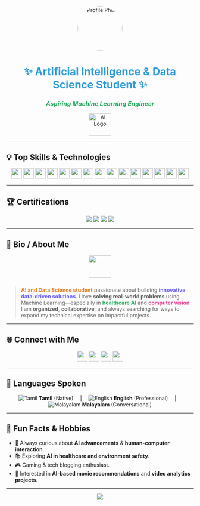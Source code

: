 <p align="center">
  <img src="https://avatars.githubusercontent.com/u/108647631?s=400&v=4" width="120" style="border-radius:50%;" alt="Profile Photo"/>
</p>

<h1 align="center" style="color:#2D9CDB;">✨ Artificial Intelligence & Data Science Student ✨</h1>
<h3 align="center" style="color:#27ae60;"><i>Aspiring Machine Learning Engineer</i></h3>

<p align="center">
  <img src="https://img.icons8.com/color/96/000000/artificial-intelligence.png" height="60" alt="AI Logo"/>
</p>

---

## 💡 Top Skills & Technologies

<p align="center">
  <img src="https://img.shields.io/badge/Python-3776AB?style=for-the-badge&logo=python&logoColor=white" height="28"/>
  <img src="https://img.shields.io/badge/SQL-4479A1?style=for-the-badge&logo=postgresql&logoColor=white" height="28"/>
  <img src="https://img.shields.io/badge/HTML-E34F26?style=for-the-badge&logo=html5&logoColor=white" height="28"/>
  <img src="https://img.shields.io/badge/TensorFlow-FF6F00?style=for-the-badge&logo=tensorflow&logoColor=white" height="28"/>
  <img src="https://img.shields.io/badge/PyTorch-EE4C2C?style=for-the-badge&logo=pytorch&logoColor=white" height="28"/>
  <img src="https://img.shields.io/badge/OpenCV-5C3EE8?style=for-the-badge&logo=opencv&logoColor=white" height="28"/>
  <img src="https://img.shields.io/badge/scikit--learn-F7931E?style=for-the-badge&logo=scikit-learn&logoColor=white" height="28"/>
  <img src="https://img.shields.io/badge/XGBoost-005F6B?style=for-the-badge&logo=xgboost&logoColor=white" height="28"/>
  <img src="https://img.shields.io/badge/Pandas-150458?style=for-the-badge&logo=pandas&logoColor=white" height="28"/>
  <img src="https://img.shields.io/badge/NumPy-013243?style=for-the-badge&logo=numpy&logoColor=white" height="28"/>
  <img src="https://img.shields.io/badge/Matplotlib-11557C?style=for-the-badge&logo=matplotlib&logoColor=white" height="28"/>
  <img src="https://img.shields.io/badge/Seaborn-16A085?style=for-the-badge&logo=seaborn&logoColor=white" height="28"/>
  <img src="https://img.shields.io/badge/Excel-217346?style=for-the-badge&logo=microsoft-excel&logoColor=white" height="28"/>
  <img src="https://img.shields.io/badge/Git-F05032?style=for-the-badge&logo=git&logoColor=white" height="28"/>
  <img src="https://img.shields.io/badge/GitHub-181717?style=for-the-badge&logo=github&logoColor=white" height="28"/>
</p>

---

## 🏆 Certifications

<p align="center">
  <img src="https://img.shields.io/badge/Machine%20Learning-LinkedIn%20Learning-blue?style=flat-square" />
  <img src="https://img.shields.io/badge/Gen%20AI-Guvi-green?style=flat-square" />
  <img src="https://img.shields.io/badge/Machine%20Learning-NIELIT-blueviolet?style=flat-square" />
  <img src="https://img.shields.io/badge/Fundamentals%20of%20Python-Guvi-yellow?style=flat-square" />
</p>

---

## 🧩 Bio / About Me

<div align="center">

<img src="https://img.icons8.com/external-flaticons-flat-flat-icons/64/000000/external-data-science-artificial-intelligence-flaticons-flat-flat-icons.png" width="60" style="margin-bottom:10px;"/>

</div>

> <span style="color:#e67e22"><b>AI and Data Science student</b></span> passionate about building <span style="color:#6c63ff"><b>innovative data-driven solutions</b></span>. I love <b>solving real-world problems</b> using Machine Learning—especially in <span style="color:#27ae60"><b>healthcare AI</b></span> and <span style="color:#e84393"><b>computer vision</b></span>. I am <b>organized</b>, <b>collaborative</b>, and always searching for ways to expand my technical expertise on impactful projects.

---

## 🌐 Connect with Me

<p align="center">
  <a href="mailto:anjusreek.kannan@gmail.com"><img src="https://img.shields.io/badge/Email-D14836?style=for-the-badge&logo=gmail&logoColor=white" height="28"/></a>
  <a href="https://www.linkedin.com"><img src="https://img.shields.io/badge/LinkedIn-0077B5?style=for-the-badge&logo=linkedin&logoColor=white" height="28"/></a>
  <a href="https://github.com/Anju1118"><img src="https://img.shields.io/badge/GitHub-181717?style=for-the-badge&logo=github&logoColor=white" height="28"/></a>
  <a href="https://leetcode.com"><img src="https://img.shields.io/badge/LeetCode-FFA116?style=for-the-badge&logo=leetcode&logoColor=white" height="28"/></a>
  <br>
 

---

## 🎨 Languages Spoken

<p align="center">
  <img src="https://img.icons8.com/color/40/000000/india.png" title="Tamil"/> <b>Tamil</b> (Native)
  &emsp;|&emsp;
  <img src="https://img.icons8.com/color/40/000000/great-britain-circular.png" title="English"/> <b>English</b> (Professional)
  &emsp;|&emsp;
  <img src="https://img.icons8.com/color/40/000000/kerala.png" title="Malayalam"/> <b>Malayalam</b> (Conversational)
</p>

---

## 🎁 Fun Facts & Hobbies

<ul>
  <li>🧠 Always curious about <b>AI advancements</b> & <b>human-computer interaction</b>.</li>
  <li>📚 Exploring <b>AI in healthcare and environment safety</b>.</li>
  <li>🎮 Gaming & tech blogging enthusiast.</li>
  <li>🎥 Interested in <b>AI-based movie recommendations</b> and <b>video analytics projects</b>.</li>
</ul>

---

<p align="center">
  <img src="https://capsule-render.vercel.app/api?type=waving&color=gradient&height=120&section=footer"/>
</p>
